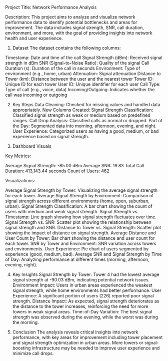 Project Title: Network Performance Analysis

Description:
This project aims to analyze and visualize network performance data to identify potential bottlenecks and areas for improvement. The data includes signal strength, SNR, call duration, environment, and more, with the goal of providing insights into network health and user experience.

1. Dataset
The dataset contains the following columns:

Timestamp: Date and time of the call
Signal Strength (dBm): Received signal strength in dBm
SNR (Signal-to-Noise Ratio): Quality of the signal
Call Duration (s): Duration of the call in seconds
Environment: Type of environment (e.g., home, urban)
Attenuation: Signal attenuation
Distance to Tower (km): Distance between the user and the nearest tower
Tower ID: Unique ID for each tower
User ID: Unique identifier for each user
Call Type: Type of call (e.g., voice, data)
Incoming/Outgoing: Indicates whether the call was incoming or outgoing

2. Key Steps
Data Cleaning: Checked for missing values and handled data appropriately.
New Columns Created:
Signal Strength Classification: Classified signal strength as weak or medium based on predefined ranges.
Call Drop Analysis: Classified calls as normal or dropped.
Part of the Day: Segmented data into morning, afternoon, evening, and night.
User Experience: Categorized users as having a good, medium, or bad experience based on signal strength.

4. Dashboard Visuals
   
Key Metrics:

Average Signal Strength: -85.00 dBm
Average SNR: 19.83
Total Call Duration: 413,143.44 seconds
Count of Users: 462

Visualizations:

Average Signal Strength by Tower: Visualizing the average signal strength for each tower.
Average Signal Strength by Environment: Comparison of signal strength across different environments (home, open, suburban, urban).
Signal Strength Classification: A bar chart showing the count of users with medium and weak signal strength.
Signal Strength vs. Timestamp: Line graph showing how signal strength fluctuates over time.
Signal Strength vs. SNR: Scatter plot showing the relationship between signal strength and SNR.
Distance to Tower vs. Signal Strength: Scatter plot showing the impact of distance on signal strength.
Average Distance and User Count by Tower: Bar chart showing the distance and user count for each tower.
SNR by Tower and Environment: SNR variation across towers and environments.
User Experience: Pie chart of users segmented by experience (good, medium, bad).
Average SNR and Signal Strength by Time of Day: Analyzing performance at different times (morning, afternoon, evening, night).

4. Key Insights
Signal Strength by Tower: Tower 4 had the lowest average signal strength at -90.03 dBm, indicating potential network issues.
Environment Impact: Users in urban areas experienced the weakest signal strength, while home environments had better performance.
User Experience: A significant portion of users (226) reported poor signal strength.
Distance Impact: As expected, signal strength deteriorates as the distance to the tower increases, reinforcing the need for more towers in weak signal areas.
Time-of-Day Variation: The best signal strength was observed during the evening, while the worst was during the morning.

6. Conclusion
The analysis reveals critical insights into network performance, with key areas for improvement including tower placement and signal strength optimization in urban areas. More towers or signal-boosting infrastructure may be needed to improve user experience and minimize call drops.


